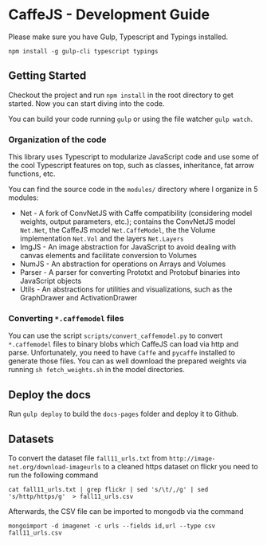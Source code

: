 # CaffeJS - Development Guide

Please make sure you have Gulp, Typescript and Typings installed.

`npm install -g gulp-cli typescript typings`

## Getting Started

Checkout the project and run `npm install` in the root directory to get started. Now you can start diving into the code.

You can build your code running `gulp` or using the file watcher `gulp watch`.

### Organization of the code

This library uses Typescript to modularize JavaScript code and use some of the cool Typescript features on top, such as classes, inheritance, fat arrow functions, etc.

You can find the source code in the `modules/` directory where I organize in 5 modules:

* Net - A fork of ConvNetJS with Caffe compatibility (considering model weights, output parameters, etc.); contains the ConvNetJS model `Net.Net`, the CaffeJS model `Net.CaffeModel`, the the Volume implementation `Net.Vol` and the layers `Net.Layers`
* ImgJS - An image abstraction for JavaScript to avoid dealing with canvas elements and facilitate conversion to Volumes
* NumJS - An abstraction for operations on Arrays and Volumes
* Parser - A parser for converting Prototxt and Protobuf binaries into JavaScript objects
* Utils - An abstractions for utilities and visualizations, such as the GraphDrawer and ActivationDrawer

### Converting `*.caffemodel` files

You can use the script `scripts/convert_caffemodel.py` to convert `*.caffemodel` files to binary blobs which CaffeJS can load via http and parse. Unfortunately, you need to have `Caffe` and `pycaffe` installed to generate those files. You can as well download the prepared weights via running  `sh fetch_weights.sh` in the model directories.

## Deploy the docs

Run `gulp deploy` to build the `docs-pages` folder and deploy it to Github.

## Datasets

To convert the dataset file `fall11_urls.txt` from `http://image-net.org/download-imageurls` to a cleaned https dataset on flickr you need to run the following command

```
cat fall11_urls.txt | grep flickr | sed 's/\t/,/g' | sed 's/http/https/g'  > fall11_urls.csv
```

Afterwards, the CSV file can be imported to mongodb via the command

```
mongoimport -d imagenet -c urls --fields id,url --type csv fall11_urls.csv
```